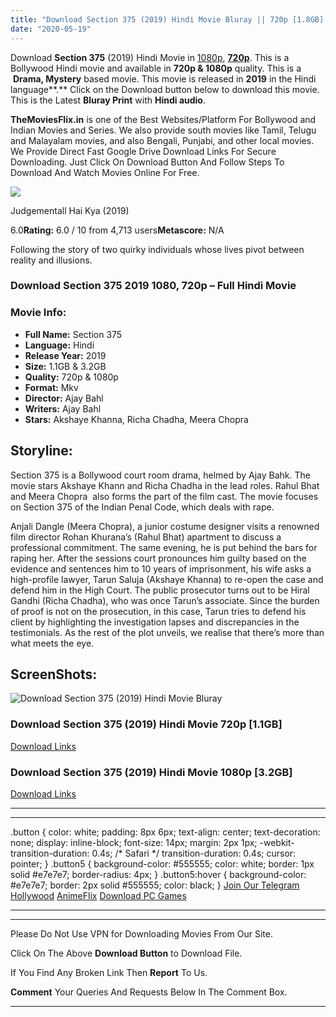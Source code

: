 ```yaml
---
title: "Download Section 375 (2019) Hindi Movie Bluray || 720p [1.8GB] || 1080p [3.2GB]"
date: "2020-05-19"
---
```


Download **Section 375** (2019) Hindi Movie in [1080p](https://1moviesflix.com/1080p-movies/), [**720p**](https://1moviesflix.com/720p-movies/). This is a Bollywood Hindi movie and available in **720p & 1080p** quality. This is a  **Drama, Mystery** based movie. This movie is released in **2019** in the Hindi language**.** Click on the Download button below to download this movie. This is the Latest **Bluray Print** with **Hindi audio**.

**TheMoviesFlix.in** is one of the Best Websites/Platform For Bollywood and Indian Movies and Series. We also provide south movies like Tamil, Telugu and Malayalam movies, and also Bengali, Punjabi, and other local movies. We Provide Direct Fast Google Drive Download Links For Secure Downloading. Just Click On Download Button And Follow Steps To Download And Watch Movies Online For Free.

[![](https://m.media-amazon.com/images/M/MV5BZDBmZTZiYWUtMTQ3OS00NzA1LThjNjYtZmE3NzFhMzAzNDFmXkEyXkFqcGdeQXVyOTAzMTc2MjA@._V1_SX300.jpg)](https://www.imdb.com/title/tt8108196/ "Judgementall Hai Kya")

Judgementall Hai Kya (2019)

6.0**Rating:** 6.0 / 10 from 4,713 users**Metascore:** N/A

Following the story of two quirky individuals whose lives pivot between reality and illusions.

### Download Section 375 2019 1080, 720p – Full Hindi Movie

### Movie Info:

- **Full Name:** Section 375
- **Language:** Hindi
- **Release Year:** 2019
- **Size:** 1.1GB & 3.2GB
- **Quality:** 720p & 1080p
- **Format:** Mkv
- **Director:** Ajay Bahl
- **Writers:** Ajay Bahl
- **Stars:** Akshaye Khanna, Richa Chadha, Meera Chopra

## Storyline:

Section 375 is a Bollywood court room drama, helmed by Ajay Bahk. The movie stars Akshaye Khann and Richa Chadha in the lead roles. Rahul Bhat and Meera Chopra  also forms the part of the film cast. The movie focuses on Section 375 of the Indian Penal Code, which deals with rape.

Anjali Dangle (Meera Chopra), a junior costume designer visits a renowned film director Rohan Khurana’s (Rahul Bhat) apartment to discuss a professional commitment. The same evening, he is put behind the bars for raping her. After the sessions court pronounces him guilty based on the evidence and sentences him to 10 years of imprisonment, his wife asks a high-profile lawyer, Tarun Saluja (Akshaye Khanna) to re-open the case and defend him in the High Court. The public prosecutor turns out to be Hiral Gandhi (Richa Chadha), who was once Tarun’s associate. Since the burden of proof is not on the prosecution, in this case, Tarun tries to defend his client by highlighting the investigation lapses and discrepancies in the testimonials. As the rest of the plot unveils, we realise that there’s more than what meets the eye.

## ScreenShots:

![Download Section 375 (2019) Hindi Movie Bluray](https://i.imgur.com/W9quwM8.png)

### Download Section 375 (2019) Hindi Movie 720p \[1.1GB\]

[Download Links](https://1moviesflix.com?a270777880=RzRwZFI2TUFETlFKSzFkWk4xV1NDUi9Jd29MaE1pZHNxc3hTcE9aVitCNEhjNVUyMkI1ZHNJOW92emdhRy9zVmNQcWhMU2hYYzdZWUhZTGtuL2JKRjRPUGdneGFVQlJkR2hWWTZMVVBSc009)

### Download Section 375 (2019) Hindi Movie 1080p \[3.2GB\] 

[Download Links](https://1moviesflix.com?a270777880=RzRwZFI2TUFETlFKSzFkWk4xV1NDUi9Jd29MaE1pZHNxc3hTcE9aVitCNEhjNVUyMkI1ZHNJOW92emdhRy9zVjhDeHdBaFVQa05TUEd6QzhnekNXb0xHRHhYbzhrVHVlQ2g5YXdpdkFUa3c9)

* * *

* * *

.button { color: white; padding: 8px 6px; text-align: center; text-decoration: none; display: inline-block; font-size: 14px; margin: 2px 1px; -webkit-transition-duration: 0.4s; /\* Safari \*/ transition-duration: 0.4s; cursor: pointer; } .button5 { background-color: #555555; color: white; border: 1px solid #e7e7e7; border-radius: 4px; } .button5:hover { background-color: #e7e7e7; border: 2px solid #555555; color: black; } [Join Our Telegram](http://gdrivepro.xyz/join.php) [Hollywood](https://moviesverse.com/) [AnimeFlix](https://animeflix.in/) [Download PC Games](https://gamesflix.net/)  

* * *

* * *

  

Please Do Not Use VPN for Downloading Movies From Our Site.

Click On The Above **Download Button** to Download File.

If You Find Any Broken Link Then **Report** To Us.

**Comment** Your Queries And Requests Below In The Comment Box.

* * *
